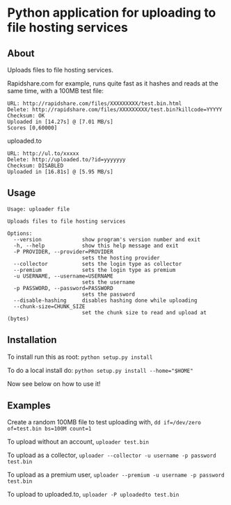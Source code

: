Python application for uploading to file hosting services
========================================================================

About
------------
Uploads files to file hosting services.

Rapidshare.com for example, runs quite fast as it hashes and reads at
the same time, with a 100MB test file:

	URL: http://rapidshare.com/files/XXXXXXXXX/test.bin.html
	Delete: http://rapidshare.com/files/XXXXXXXXX/test.bin?killcode=YYYYY
	Checksum: OK
	Uploaded in [14.27s] @ [7.01 MB/s]
	Scores [0,60000]

uploaded.to

	URL: http://ul.to/xxxxx
	Delete: http://uploaded.to/?id=yyyyyyy
	Checksum: DISABLED
	Uploaded in [16.81s] @ [5.95 MB/s]

Usage
------------

	Usage: uploader file

	Uploads files to file hosting services

	Options:
	  --version             show program's version number and exit
	  -h, --help            show this help message and exit
	  -P PROVIDER, --provider=PROVIDER
	                        sets the hosting provider
	  --collector           sets the login type as collector
	  --premium             sets the login type as premium
	  -u USERNAME, --username=USERNAME
	                        sets the username
	  -p PASSWORD, --password=PASSWORD
	                        sets the password
	  --disable-hashing     disables hashing done while uploading
	  --chunk-size=CHUNK_SIZE
	                        set the chunk size to read and upload at (bytes)

Installation
------------
To install run this as root: `python setup.py install`

To do a local install do: `python setup.py install --home="$HOME"`

Now see below on how to use it!

Examples
------------

Create a random 100MB file to test uploading with, `dd if=/dev/zero of=test.bin bs=100M count=1`

To upload without an account, `uploader test.bin`

To upload as a collector, `uploader --collector -u username -p password test.bin`

To upload as a premium user, `uploader --premium -u username -p password test.bin`

To upload to uploaded.to, `uploader -P uploadedto test.bin`
